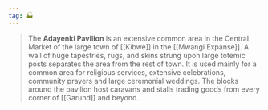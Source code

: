 ```yaml
---
tag: 🏭
---
```

> The **Adayenki Pavilion** is an extensive common area in the Central Market of the large town of [[Kibwe]] in the [[Mwangi Expanse]]. A wall of huge tapestries, rugs, and skins strung upon large totemic posts separates the area from the rest of town. It is used mainly for a common area for religious services, extensive celebrations, community prayers and large ceremonial weddings. The blocks around the pavilion host caravans and stalls trading goods from every corner of [[Garund]] and beyond.








